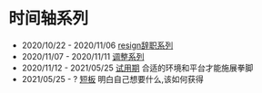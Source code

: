 # 时间轴系列

- 2020/10/22 - 2020/11/06 [resign辞职系列](TickTick-resign/README.md)
- 2020/11/07 - 2020/11/11 [调整系列](TickTick-reborn/README.md)
- 2020/11/12 - 2021/05/25 [试用期](TickTick-try/README.md) 合适的环境和平台才能施展拳脚
- 2021/05/25 - ? [短板](TickTick-63isNotOK/README.md) 明白自己想要什么,该如何获得
